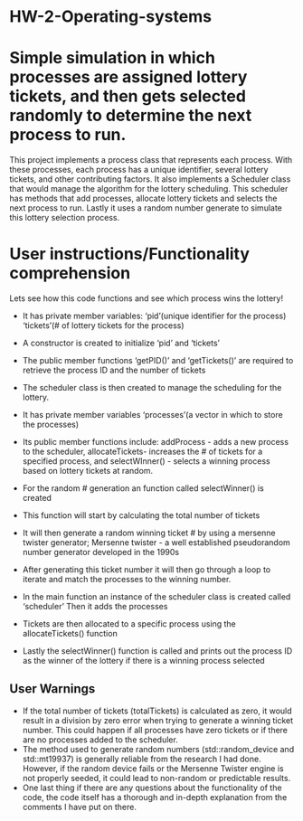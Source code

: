 # HW-2-Operating-systems
# Simple simulation in which processes are assigned lottery tickets, and then gets selected randomly to determine the next process to run.
This project implements a process class that represents each process. With these processes, each process has a unique identifier, several lottery tickets, and other contributing factors. It also implements a Scheduler class that would manage the algorithm for the lottery scheduling. This scheduler has methods that add processes, allocate lottery tickets and selects the next process to run. Lastly it uses a random number generate to simulate this lottery selection process.
# User instructions/Functionality comprehension
Lets see how this code functions and see which process wins the lottery!
* It has private member variables:
  ‘pid’(unique identifier for the process)
  ‘tickets’(# of lottery tickets for the process)

* A constructor is created to initialize ‘pid’ and ‘tickets’
* The public member functions ‘getPID()’ and ‘getTickets()’ are required to retrieve the process ID and the number of tickets
* The scheduler class is then created to manage the scheduling for the lottery.
* It has private member variables
   ‘processes’(a vector in which to store the processes)
* Its public member functions include:
	addProcess - adds a new process to the scheduler,
	allocateTickets- increases the # of tickets for a specified process, and
	selectWInner() - selects a winning process based on lottery tickets at random.

* For the random # generation an function called selectWinner() is created
* This function will start by calculating the total number of tickets
* It will then generate a random winning ticket # by using a mersenne twister generator;
  	Mersenne twister - a well established pseudorandom number generator developed in the 1990s 
* After generating this ticket number it will then go through a loop to iterate and match the processes to the winning number.
* In the main function an instance of the scheduler class is created called ‘scheduler’
Then it adds the processes 
* Tickets are then allocated to a specific process using the allocateTickets() function
* Lastly the selectWinner() function is called and prints out the process ID as the winner of the lottery if there is a winning process selected




## User Warnings
* If the total number of tickets (totalTickets) is calculated as zero, it would result in a division by zero error when trying to generate a winning ticket number. This could happen if all processes have zero tickets or if there are no processes added to the scheduler.
* The method used to generate random numbers (std::random_device and std::mt19937) is generally reliable from the research I had done. However, if the random device fails or the Mersenne Twister engine is not properly seeded, it could lead to non-random or predictable results.
* One last thing if there are any questions about the functionality of the code, the code itself has a thorough and in-depth explanation from the comments I have put on there.



